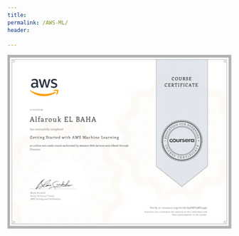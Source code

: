 ```yaml
---
title:
permalink: /AWS-ML/
header:
  
---
```


<a href="https://www.coursera.org/account/accomplishments/certificate/A9DWU5WU499J" class="image fit"><img src="/images/certificates-images/Amazon_certicate_page-0001.jpg" alt=""></a>
